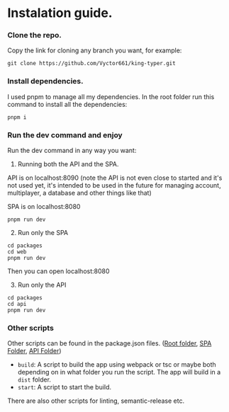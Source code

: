 # Instalation guide.

### Clone the repo.

Copy the link for cloning any branch you want, for example:

```
git clone https://github.com/Vyctor661/king-typer.git
```

### Install dependencies.

I used pnpm to manage all my dependencies. In the root folder run this command to install all the dependencies:

```
pnpm i
```

### Run the dev command and enjoy

Run the dev command in any way you want:

1. Running both the API and the SPA.

API is on localhost:8090 (note the API is not even close to started and it's not used yet, it's intended to be used in the future for managing account, multiplayer, a database and other things like that)

SPA is on localhost:8080

```
pnpm run dev 
```

2. Run only the SPA

```
cd packages
cd web
pnpm run dev
```
Then you can open localhost:8080

3. Run only the API
```
cd packages
cd api
pnpm run dev
```

### Other scripts

Other scripts can be found in the package.json files. ([Root folder](https://github.com/Vyctor661/king-typer/blob/master/package.json), [SPA Folder](https://github.com/Vyctor661/king-typer/blob/master/packages/web/package.json), [API Folder](https://github.com/Vyctor661/king-typer/blob/master/packages/api/package.json))

- `build`: A script to build the app using webpack or tsc or maybe both depending on in what folder you run the script. The app will build in a `dist` folder.
- `start`: A script to start the build.

There are also other scripts for linting, semantic-release etc.

